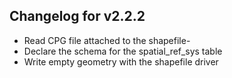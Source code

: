 ## Changelog for v2.2.2
- Read CPG file attached to the shapefile- 
- Declare the schema for the spatial_ref_sys table
- Write empty geometry with the shapefile driver
